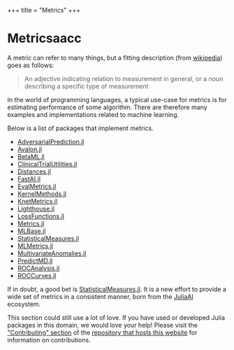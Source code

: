 +++
title = "Metrics"
+++

# Metricsaacc
A metric can refer to many things, but a fitting description (from [wikipedia](https://en.wikipedia.org/wiki/Metric)) goes as follows: 
> An adjective indicating relation to measurement in general, or a noun describing a specific type of measurement

In the world of programming languages, a typical use-case for metrics is for estimating performance of some algorithm. There are therefore many examples and implementations related to machine learning.

Below is a list of packages that implement metrics.

- [AdversarialPrediction.jl](https://github.com/rizalzaf/AdversarialPrediction.jl)
- [Avalon.jl](https://github.com/dfdx/Avalon.jl)
- [BetaML.jl](https://github.com/sylvaticus/BetaML.jl)
- [ClinicalTrialUtilities.jl](https://github.com/PharmCat/ClinicalTrialUtilities.jl)
- [Distances.jl](https://github.com/JuliaStats/Distances.jl)
- [FastAI.jl](https://github.com/FluxML/FastAI.jl/)
- [EvalMetrics.jl](https://github.com/VaclavMacha/EvalMetrics.jl)
- [KernelMethods.jl](https://github.com/sadit/KernelMethods.jl)
- [KnetMetrics.jl](https://github.com/KnetML/KnetMetrics.jl)
- [Lighthouse.jl](https://github.com/beacon-biosignals/Lighthouse.jl)
- [LossFunctions.jl](https://github.com/JuliaML/LossFunctions.jl)
- [Metrics.jl](https://github.com/zhmz90/Metrics.jl)
- [MLBase.jl](https://github.com/JuliaStats/MLBase.jl)
- [StatisticalMeasures.jl](https://github.com/JuliaAI/StatisticalMeasures.jl)
- [MLMetrics.jl](https://github.com/JuliaML/MLMetrics.jl)
- [MultivariateAnomalies.jl](https://github.com/milanflach/MultivariateAnomalies.jl)
- [PredictMD.jl](https://github.com/bcbi/PredictMD.jl)
- [ROCAnalysis.jl](https://github.com/davidavdav/ROCAnalysis.jl)
- [ROCCurves.jl](https://github.com/cossio/ROCCurves.jl)

If in doubt, a good bet is [StatisticalMeasures.jl](https://github.com/JuliaAI/StatisticalMeasures.jl). It is a new effort to provide a wide set of metrics in a consistent manner, born from the [JuliaAI](https://github.com/JuliaAI) ecosystem.

This section could still use a lot of love. If you have used or developed Julia packages in this domain, we would love your help! Please visit the ["Contributing" section](https://github.com/JuliaPackageComparisons/JuliaPackageComparisons.github.io#contributing) of the [repository that hosts this website](https://github.com/JuliaPackageComparisons/JuliaPackageComparisons.github.io) for information on contributions.